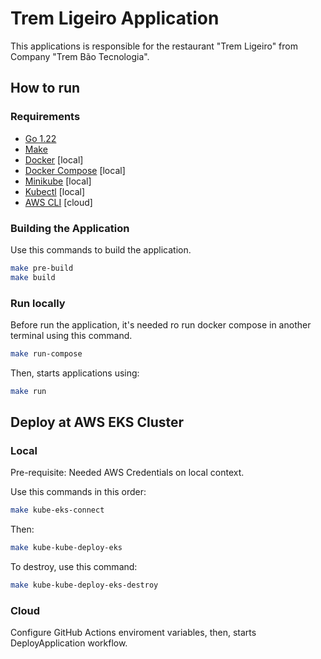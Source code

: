 # Trem Ligeiro Application

This applications is responsible for the restaurant "Trem Ligeiro" from Company "Trem Bão Tecnologia".

## How to run

### Requirements

-   [Go 1.22](https://golang.org/doc/install)
-   [Make](https://www.gnu.org/software/make/)
-   [Docker](https://docs.docker.com/engine/install/) [local]
-   [Docker Compose](https://docs.docker.com/compose/install/https://docs.docker.com/compose/install/) [local]
-   [Minikube](https://minikube.sigs.k8s.io/docs/) [local]
-   [Kubectl](https://kubernetes.io/docs/tasks/tools/) [local]
-   [AWS CLI](https://aws.amazon.com/pt/cli/) [cloud]

### Building the Application

Use this commands to build the application.

```bash
make pre-build
make build
```

### Run locally

Before run the application, it's needed ro run docker compose in another terminal using this command.

```bash
make run-compose
```
Then, starts applications using:

```bash
make run
```

## Deploy at AWS EKS Cluster
### Local

Pre-requisite: Needed AWS Credentials on local context.

Use this commands in this order:
```bash
make kube-eks-connect
```
Then:
```bash
make kube-kube-deploy-eks
```
To destroy, use this command:
```bash
make kube-kube-deploy-eks-destroy
```
### Cloud
Configure GitHub Actions enviroment variables, then, starts DeployApplication workflow.
